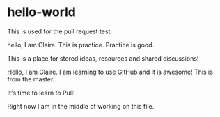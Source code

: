 # hello-world
This is used for the pull request test.


hello,  I am Claire. This is practice. Practice is good.

This is a place for stored ideas, resources and shared discussions!


Hello,  I am Claire. I am learning to use GitHub and it is awesome! This is from the master.


It's time to learn to Pull!

Right now I am in the middle of working on this file.

